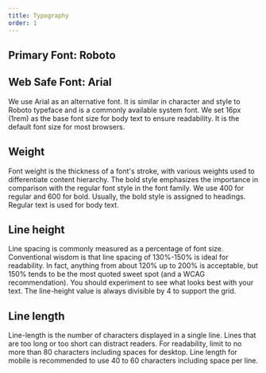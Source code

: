 ```yaml
---
title: Typography
order: 1
---
```


## Primary Font: Roboto

## Web Safe Font: Arial

We use Arial as an alternative font. It is similar in character and style to Roboto typeface and is a commonly available system font.
We set 16px (1rem) as the base font size for body text to ensure readability. It is the default font size for most browsers.

## Weight

Font weight is the thickness of a font's stroke, with various weights used to differentiate content hierarchy. The bold style emphasizes the importance in comparison with the regular font style in the font family. We use 400 for regular and 600 for bold. Usually, the bold style is assigned to headings. Regular text is used for body text.

## Line height

Line spacing is commonly measured as a percentage of font size. Conventional wisdom is that line spacing of 130%-150% is ideal for readability. In fact, anything from about 120% up to 200% is acceptable, but 150% tends to be the most quoted sweet spot (and a WCAG recommendation). You should experiment to see what looks best with your text. The line-height value is always divisible by 4 to support the grid.

## Line length

Line-length is the number of characters displayed in a single line. Lines that are too long or too short can distract readers. For readability, limit to no more than 80 characters including spaces for desktop. Line length for mobile is recommended to use 40 to 60 characters including space per line.
